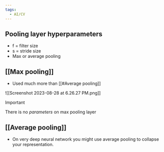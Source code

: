 ```yaml
---
tags:
  - AI/CV
---
```


## Pooling layer hyperparameters
- f = filter size
- s = stride size
- Max or average pooling 
## [[Max pooling]]

- Used much more than [[#Average pooling]]

![[Screenshot 2023-08-28 at 6.26.27 PM.png]]

>[!important]
>There is no _parameters_ on max pooling layer

## [[Average pooling]]

- On very deep neural network you might use average pooling to collapse your representation.


